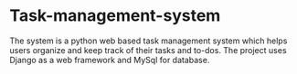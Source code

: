 # Task-management-system
The system is a python web based task management system which helps users organize and keep track of their tasks and to-dos. The project uses Django as a web framework and MySql for database.
